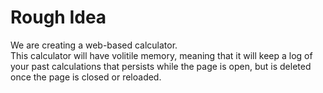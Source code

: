 # Rough Idea
We are creating a web-based calculator.<br>
This calculator will have volitile memory,
meaning that it will keep a log of your past calculations that persists while the page is open,
but is deleted once the page is closed or reloaded.
